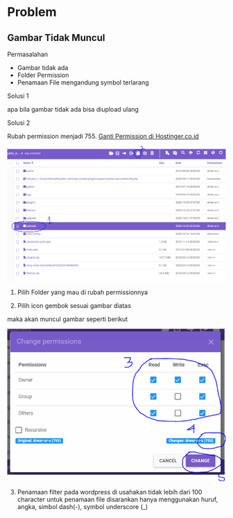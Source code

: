 # Problem

## Gambar Tidak Muncul

Permasalahan
- Gambar tidak ada
- Folder Permission
- Penamaan File mengandung symbol terlarang

Solusi 1

apa bila gambar tidak ada bisa diupload ulang

Solusi 2

Rubah permission menjadi 755. [Ganti Permission di Hostinger.co.id](https://www.hostinger.com/tutorials/how-to-use-hostinger-file-manager/#File-Management-Area)


![Alt Text](https://raw.githubusercontent.com/gazz96/furnioo/master/images/01.%20change-permission.PNG "Change Permission 1")

1. Pilih Folder yang mau di rubah permissionnya

2. Pilih icon gembok sesuai gambar diatas

maka akan muncul gambar seperti berikut 

![Alt Text](https://raw.githubusercontent.com/gazz96/furnioo/master/images/02.%20change-permission.PNG "Change Permission 2") 

3. Penamaan filter pada wordpress di usahakan tidak lebih dari 100 character untuk penamaan file disarankan hanya menggunakan huruf, angka, simbol dash(-), symbol underscore (_)